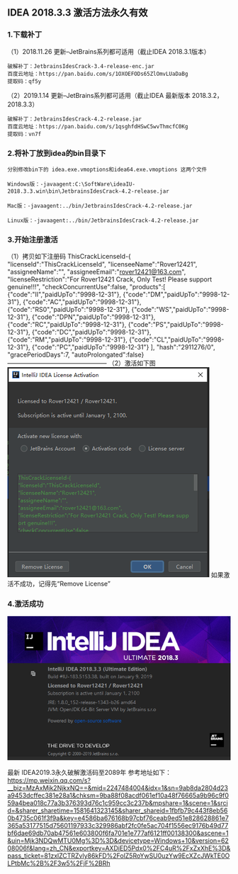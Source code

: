 ## IDEA 2018.3.3 激活方法永久有效
### 1.下载补丁
（1）2018.11.26 更新–JetBrains系列都可适用（截止IDEA 2018.3.1版本）

    破解补丁：JetbrainsIdesCrack-3.4-release-enc.jar
    百度云地址：https://pan.baidu.com/s/1OXOEFODs65ZlOmvLUaDaBg
    提取码：qf5y

（2）2019.1.14 更新–JetBrains系列都可适用（截止IDEA 最新版本 2018.3.2，2018.3.3）

    破解补丁：JetbrainsIdesCrack-4.2-release.jar
    百度云地址：https://pan.baidu.com/s/1qsghfdHSwC5wvThmcfC0Kg
    提取码：vn7f
### 2.将补丁放到idea的bin目录下
    分别修改bin下的 idea.exe.vmoptions和idea64.exe.vmoptions 这两个文件

    Windows版：-javaagent:C:\SoftWare\ideaIU-2018.3.3.win\bin\JetbrainsIdesCrack-4.2-release.jar

    Mac版：-javaagent:../bin/JetbrainsIdesCrack-4.2-release.jar

    Linux版：-javaagent:../bin/JetbrainsIdesCrack-4.2-release.jar

### 3.开始注册激活
（1）拷贝如下注册码
    ThisCrackLicenseId-{
    "licenseId":"ThisCrackLicenseId",
    "licenseeName":"Rover12421",
    "assigneeName":"",
    "assigneeEmail":"rover12421@163.com",
    "licenseRestriction":"For Rover12421 Crack, Only Test! Please support genuine!!!",
    "checkConcurrentUse":false,
    "products":[
    {"code":"II","paidUpTo":"9998-12-31"},
    {"code":"DM","paidUpTo":"9998-12-31"},
    {"code":"AC","paidUpTo":"9998-12-31"},
    {"code":"RS0","paidUpTo":"9998-12-31"},
    {"code":"WS","paidUpTo":"9998-12-31"},
    {"code":"DPN","paidUpTo":"9998-12-31"},
    {"code":"RC","paidUpTo":"9998-12-31"},
    {"code":"PS","paidUpTo":"9998-12-31"},
    {"code":"DC","paidUpTo":"9998-12-31"},
    {"code":"RM","paidUpTo":"9998-12-31"},
    {"code":"CL","paidUpTo":"9998-12-31"},
    {"code":"PC","paidUpTo":"9998-12-31"}
    ],
    "hash":"2911276/0",
    "gracePeriodDays":7,
    "autoProlongated":false}
    ————————————————
（2）激活如下图
![idea-activation.png](assets/markdown-img-paste-20191127144615495.png)
如果激活不成功，记得先“Remove License”
### 4.激活成功
![破解成功](assets/markdown-img-paste-20191127144808737.png)

最新 IDEA2019.3永久破解激活码至2089年 参考地址如下：
https://mp.weixin.qq.com/s?__biz=MzAxMjk2NjkxNQ==&mid=2247484004&idx=1&sn=9ab8da2804d23a9453dcffec381e28a1&chksm=9ba88f08acdf061ef10a48f76665a9b96c9f059a4bea018c77a3b376393d76c1c959cc3c237b&mpshare=1&scene=1&srcid=&sharer_sharetime=1581641323145&sharer_shareid=1fbfb79c443f8eb560b4735c061f3f9a&key=e4586ba676168b97cbf76ceab9ed51e828628861e7365a53177515d75601197933c329986abf2fc0fe5ac704f1556ec9176b49d77bf6dae69db70ab47561e603800f6fa701e1e777af6121ff00138300&ascene=1&uin=Mjk3NDQwMTU0Mg%3D%3D&devicetype=Windows+10&version=6208006f&lang=zh_CN&exportkey=AXDiED5Pdx0%2FC4uR%2FxZxXhE%3D&pass_ticket=81zxlZCTRZvly86kFD%2FolZ5RoYwSU0uzYw9EcXZcJWkTE0OLPtbMc%2B%2F3w5%2FjF%2BRh
